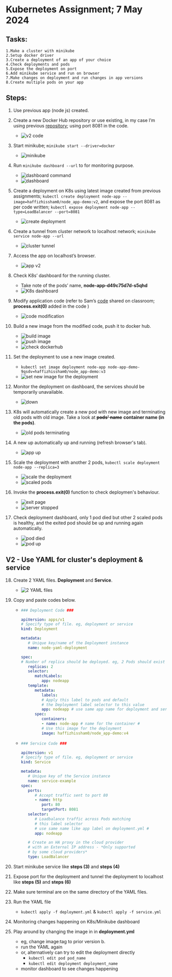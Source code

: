 # Kubernetes Assignment; 7 May 2024

## Tasks:
```
1.Make a cluster with minikube
2.Setup docker driver
3.Create a deployment of an app of your choice
4.Check deployments and pods
5.Expose the deployment on port
6.Add minikube service and run on browser
7.Make changes on deployment and run changes in app versions
8.Create multiple pods on your app
```

## Steps:
1. Use previous app (node js) created.

2. Create a new Docker Hub repository or use existing, in my case I’m using previous [repository](https://hub.docker.com/repository/docker/haffizhissham0/node_app-demo/general); using port 8081 in the code.
   * ![v2 code](Pictures/2.png)

3. Start minikube; ```minikube start --driver=docker```
   * ![minikube](Pictures/1.png)

4. Run ```minikube dashboard --url``` to for monitoring purpose.
   * ![dashboard command](Pictures/3.png)
   * ![dashboard](Pictures/4.png)

5. Create a deployment on K8s using latest image created from previous assignments; ```kubectl create deployment node-app --image=haffizhissham0/node_app-demo:v2```, and expose the port 8081 as per code written; ```kubectl expose deployment node-app --type=LoadBalancer --port=8081``` 
   * ![create deployment](Pictures/5.png)

6. Create a tunnel from cluster network to localhost network; ```minikube service node-app --url```
   * ![cluster tunnel](Pictures/6.png)

7. Access the app on localhost’s browser.
   * ![app v2](Pictures/7.png)

8. Check K8s’ dashboard for the running cluster.
   * Take note of the pods’ name, **node-app-d49c75d7d-s5qhd**
   * ![K8s dashboard](Pictures/8.png)

9.  Modify application code (refer to Sam’s [code](https://classroom.google.com/c/NjQ4MTgzNzY5Nzgw/m/Njc3NzQwNzAzMzg4/details) shared on classroom; **process.exit(0)** added in the code )
       * ![code modification](Pictures/9.png)
  
10. Build a new image from the modified code, push it to docker hub.
       * ![build image](Pictures/10.png)
       * ![push image](Pictures/11.png)
       * ![check dockerhub](Pictures/12.png)

11. Set the deployment to use a new image created.
       * ```kubectl set image deployment node-app node-app-demo-9qsdv=haffizhissham0/node_app-demo:v3```
       * ![set new image for the deployment](Pictures/16.png)

12. Monitor the deployment on dashboard, the services should be temporarily unavailable.
    * ![down](Pictures/13.png)

13. K8s will automatically create a new pod with new image and terminating old pods with old image. Take a look at ~~**pods' name**~~ **container name (in the pods)**.
    * ![old pods terminating](Pictures/14.png)

14.   A new up automatically up and running (refresh browser's tab).
         * ![app up](Pictures/15.png)

15. Scale the deployment with another 2 pods, ```kubectl scale deployment node-app --replica=3```
    * ![scale the deployment](Pictures/17.png)
    * ![scaled pods](Pictures/18.png)

16. Invoke the **process.exit(0)** function to check deploymen's behaviour.
    * ![exit page](Pictures/19.png)
    * ![server stopped](Pictures/21.png)

17. Check deployment dashboard, only 1 pod died but other 2 scaled pods is healthy, and the exited pod should be up and running again automatically.
    * ![pod died](Pictures/20.png)
    * ![pod up](Pictures/22.png)

## V2 - Use YAML for cluster's deployment & service

18. Create 2 YAML files. **Deployment** and **Service**.
    * ![2 YAML files](Pictures/23.png)

19. Copy and paste codes below.
    * ```yaml
      ### Deployment Code ###

      apiVersion: apps/v1
      # Specify type of file. eg, deployment or service
      kind: Deployment

      metadata:
         # Unique key/name of the Deployment instance
         name: node-yaml-deployment

      spec:
      # Number of replica should be deployed. eg, 2 Pods should exist at all times.
         replicas: 2
         selector:
            matchLabels:
               app: nodeapp
         template:
            metadata:
               labels:
               # Apply this label to pods and default
               # the Deployment label selector to this value
               app: nodeapp # use same app name for deployment and service #
            spec:
               containers:
               - name: node-app # name for the container #
               # Use this image for the deployment
               image: haffizhissham0/node_app-demo:v4
      ```
    * ```yaml
      ### Service Code ###

      apiVersion: v1
      # Specify type of file. eg, deployment or service
      kind: Service

      metadata:
         # Unique key of the Service instance
         name: service-example
      spec:
         ports:
            # Accept traffic sent to port 80
            - name: http
               port: 80
               targetPort: 8081
         selector:
            # Loadbalance traffic across Pods matching
            # this label selector
            # use same name like app label on deployment.yml #
            app: nodeapp

         # Create an HA proxy in the cloud provider
         # with an External IP address - *Only supported
         # by some cloud providers*
         type: LoadBalancer
      ```
20. Start minikube service like **steps (3)** and **steps (4)**

21. Expose port for the deployment and tunnel the deployment to localhost like **steps (5)** and **steps (6)**

22. Make sure terminal are on the same directory of the YAML files.

23. Run the YAML file
    * ```kubectl apply -f deployment.yml``` & ```kubectl apply -f service.yml```

24. Monitoring changes happening on K8s/Minikube dashboard

25. Play around by changing the image in in **deployment.yml**
    * eg, change image:tag to prior version   b.	
    * run the YAML again
    * or, alternatively can try to edit the deployment directly
      * ```kubectl edit pod pod_name```
      * ```kubectl edit deployment deployment_name```
    * monitor dashboard to see changes happening
